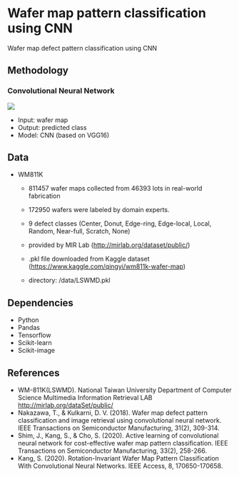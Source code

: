 # Wafer map pattern classification using CNN

Wafer map defect pattern classification using CNN

## Methodology

### Convolutional Neural Network

![](https://github.com/DMkelllog/Wafer_map_pattern_classification_CNN/blob/main/CNN%20flow.PNG?raw=true)

* Input:    wafer map
* Output: predicted class
* Model:  CNN (based on VGG16)

## Data

* WM811K
  * 811457 wafer maps collected from 46393 lots in real-world fabrication

  * 172950 wafers were labeled by domain experts.

  * 9 defect classes (Center, Donut, Edge-ring, Edge-local, Local, Random, Near-full, Scratch, None)

    

  * provided by MIR Lab (http://mirlab.org/dataset/public/)

  * .pkl file downloaded from Kaggle dataset (https://www.kaggle.com/qingyi/wm811k-wafer-map)

  * directory: /data/LSWMD.pkl

## Dependencies

* Python
* Pandas
* Tensorflow
* Scikit-learn
* Scikit-image

## References

* WM-811K(LSWMD). National Taiwan University Department of Computer Science Multimedia Information Retrieval LAB http://mirlab.org/dataSet/public/
* Nakazawa, T., & Kulkarni, D. V. (2018). Wafer map defect pattern classification and image retrieval using convolutional neural network. IEEE Transactions on Semiconductor Manufacturing, 31(2), 309-314.
* Shim, J., Kang, S., & Cho, S. (2020). Active learning of convolutional neural network for cost-effective wafer map pattern classification. IEEE Transactions on Semiconductor Manufacturing, 33(2), 258-266.
* Kang, S. (2020). Rotation-Invariant Wafer Map Pattern Classification With Convolutional Neural Networks. IEEE Access, 8, 170650-170658.

